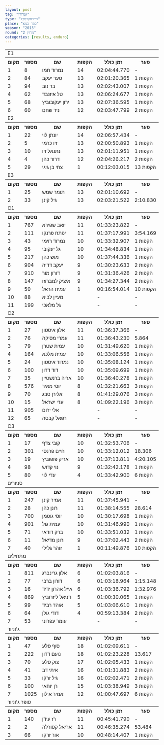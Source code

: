 ```yaml
---
layout: post
tag: "אנדורו"
type: "היירסקרמבל"
place: "כפר כמא"
season: "2015"
round: "מרוץ 2"
categories: [results, enduro]
---
```


<table class="line_color">

<tr><td colspan="99" class="title_font">  E1 </td></tr>

<tr class="rnkh_bkcolor">
    <th class="rnkh_font">מקום</th>
    <th class="rnkh_font">מספר</th>
    <th class="rnkh_font">שם</th>
    <th class="rnkh_font">הקפות</th>
    <th class="rnkh_font">זמן כולל</th>
    <th class="rnkh_font">פער</th>
</tr>

<tr class="rnk_bkcolor">
    <td class="rnk_font">1</td>
    <td class="rnk_font">8</td>
    <td class="rnk_font">נמרוד חמו</td>
    <td class="rnk_font">14</td>
    <td class="rnk_font">02:04:44.770</td>
    <td class="rnk_font">-</td>
</tr>
<tr class="rnk_bkcolor">
    <td class="rnk_font">2</td>
    <td class="rnk_font">84</td>
    <td class="rnk_font">סער יעקב</td>
    <td class="rnk_font">13</td>
    <td class="rnk_font">02:01:20.365</td>
    <td class="rnk_font">1  הקפות</td>
</tr>
<tr class="rnk_bkcolor">
    <td class="rnk_font">3</td>
    <td class="rnk_font">94</td>
    <td class="rnk_font">בר נוב</td>
    <td class="rnk_font">13</td>
    <td class="rnk_font">02:02:43.007</td>
    <td class="rnk_font">1  הקפות</td>
</tr>
<tr class="rnk_bkcolor">
    <td class="rnk_font">4</td>
    <td class="rnk_font">62</td>
    <td class="rnk_font">טל איזנבד</td>
    <td class="rnk_font">13</td>
    <td class="rnk_font">02:06:24.677</td>
    <td class="rnk_font">1  הקפות</td>
</tr>
<tr class="rnk_bkcolor">
    <td class="rnk_font">5</td>
    <td class="rnk_font">68</td>
    <td class="rnk_font">ירון יעקובוביץ</td>
    <td class="rnk_font">13</td>
    <td class="rnk_font">02:07:36.595</td>
    <td class="rnk_font">1  הקפות</td>
</tr>
<tr class="rnk_bkcolor">
    <td class="rnk_font">6</td>
    <td class="rnk_font">60</td>
    <td class="rnk_font">ניר שחם</td>
    <td class="rnk_font">12</td>
    <td class="rnk_font">02:03:47.799</td>
    <td class="rnk_font">2  הקפות</td>
</tr>


<tr><td colspan="99" class="title_font">  E2 </td></tr>

<tr class="rnkh_bkcolor">
    <th class="rnkh_font">מקום</th>
    <th class="rnkh_font">מספר</th>
    <th class="rnkh_font">שם</th>
    <th class="rnkh_font">הקפות</th>
    <th class="rnkh_font">זמן כולל</th>
    <th class="rnkh_font">פער</th>
</tr>
<tr class="rnk_bkcolor">
    <td class="rnk_font">1</td>
    <td class="rnk_font">22</td>
    <td class="rnk_font">יונתן לוי</td>
    <td class="rnk_font">14</td>
    <td class="rnk_font">02:06:57.434</td>
    <td class="rnk_font">-</td>
</tr>
<tr class="rnk_bkcolor">
    <td class="rnk_font">2</td>
    <td class="rnk_font">5</td>
    <td class="rnk_font">זיו כרמי</td>
    <td class="rnk_font">13</td>
    <td class="rnk_font">02:00:50.893</td>
    <td class="rnk_font">1  הקפות</td>
</tr>
<tr class="rnk_bkcolor">
    <td class="rnk_font">3</td>
    <td class="rnk_font">10</td>
    <td class="rnk_font">נתנאל זיו</td>
    <td class="rnk_font">13</td>
    <td class="rnk_font">02:01:11.951</td>
    <td class="rnk_font">1  הקפות</td>
</tr>
<tr class="rnk_bkcolor">
    <td class="rnk_font">4</td>
    <td class="rnk_font">4</td>
    <td class="rnk_font">דרור כהן</td>
    <td class="rnk_font">12</td>
    <td class="rnk_font">02:04:26.217</td>
    <td class="rnk_font">2  הקפות</td>
</tr>
<tr class="rnk_bkcolor">
    <td class="rnk_font">5</td>
    <td class="rnk_font">29</td>
    <td class="rnk_font">צחי בן גיגי</td>
    <td class="rnk_font">1</td>
    <td class="rnk_font">00:12:03.015</td>
    <td class="rnk_font">13  הקפות</td>
</tr>

<tr><td colspan="99" class="title_font">  E3 </td></tr>

<tr class="rnkh_bkcolor">
    <th class="rnkh_font">מקום</th>
    <th class="rnkh_font">מספר</th>
    <th class="rnkh_font">שם</th>
    <th class="rnkh_font">הקפות</th>
    <th class="rnkh_font">זמן כולל</th>
    <th class="rnkh_font">פער</th>
</tr>

<tr class="rnk_bkcolor">
    <td class="rnk_font">1</td>
    <td class="rnk_font">25</td>
    <td class="rnk_font">תומר שמש</td>
    <td class="rnk_font">13</td>
    <td class="rnk_font">02:01:10.692</td>
    <td class="rnk_font">-</td>
</tr>
<tr class="rnk_bkcolor">
    <td class="rnk_font">2</td>
    <td class="rnk_font">33</td>
    <td class="rnk_font">גיל קינן</td>
    <td class="rnk_font">13</td>
    <td class="rnk_font">02:03:21.522</td>
    <td class="rnk_font">2:10.830</td>
</tr>


<tr><td colspan="99" class="title_font">  C1 </td></tr>

<tr class="rnkh_bkcolor">
    <th class="rnkh_font">מקום</th>
    <th class="rnkh_font">מספר</th>
    <th class="rnkh_font">שם</th>
    <th class="rnkh_font">הקפות</th>
    <th class="rnkh_font">זמן כולל</th>
    <th class="rnkh_font">פער</th>
</tr>
<tr class="rnk_bkcolor">
    <td class="rnk_font">1</td>
    <td class="rnk_font">767</td>
    <td class="rnk_font">יואב שפירא</td>
    <td class="rnk_font">11</td>
    <td class="rnk_font">01:33:23.822</td>
    <td class="rnk_font">-</td>
</tr>
<tr class="rnk_bkcolor">
    <td class="rnk_font">2</td>
    <td class="rnk_font">111</td>
    <td class="rnk_font">יפתח פרנקו</td>
    <td class="rnk_font">11</td>
    <td class="rnk_font">01:37:17.991</td>
    <td class="rnk_font">3:54.169</td>
</tr>
<tr class="rnk_bkcolor">
    <td class="rnk_font">3</td>
    <td class="rnk_font">43</td>
    <td class="rnk_font">נמרוד רוימי</td>
    <td class="rnk_font">10</td>
    <td class="rnk_font">01:33:32.907</td>
    <td class="rnk_font">1  הקפות</td>
</tr>
<tr class="rnk_bkcolor">
    <td class="rnk_font">4</td>
    <td class="rnk_font">95</td>
    <td class="rnk_font">גל יעקובי</td>
    <td class="rnk_font">10</td>
    <td class="rnk_font">01:34:48.834</td>
    <td class="rnk_font">1  הקפות</td>
</tr>
<tr class="rnk_bkcolor">
    <td class="rnk_font">5</td>
    <td class="rnk_font">217</td>
    <td class="rnk_font">מוש כהן</td>
    <td class="rnk_font">10</td>
    <td class="rnk_font">01:37:44.336</td>
    <td class="rnk_font">1  הקפות</td>
</tr>
<tr class="rnk_bkcolor">
    <td class="rnk_font">6</td>
    <td class="rnk_font">904</td>
    <td class="rnk_font">יעקב דדיה</td>
    <td class="rnk_font">9</td>
    <td class="rnk_font">01:30:23.633</td>
    <td class="rnk_font">2  הקפות</td>
</tr>
<tr class="rnk_bkcolor">
    <td class="rnk_font">7</td>
    <td class="rnk_font">910</td>
    <td class="rnk_font">דורון מור</td>
    <td class="rnk_font">9</td>
    <td class="rnk_font">01:31:36.426</td>
    <td class="rnk_font">2  הקפות</td>
</tr>
<tr class="rnk_bkcolor">
    <td class="rnk_font">8</td>
    <td class="rnk_font">147</td>
    <td class="rnk_font">איציק למברוזו</td>
    <td class="rnk_font">9</td>
    <td class="rnk_font">01:34:27.344</td>
    <td class="rnk_font">2  הקפות</td>
</tr>
<tr class="rnk_bkcolor">
    <td class="rnk_font">9</td>
    <td class="rnk_font">50</td>
    <td class="rnk_font">עמית הראל</td>
    <td class="rnk_font">1</td>
    <td class="rnk_font">00:16:54.014</td>
    <td class="rnk_font">10  הקפות</td>
</tr>
<tr class="rnk_bkcolor">
    <td class="rnk_font">10</td>
    <td class="rnk_font">88</td>
    <td class="rnk_font">מעיין לביא</td>
    <td class="rnk_font"></td>
    <td class="rnk_font">-</td>
    <td class="rnk_font">-</td>
</tr>
<tr class="rnk_bkcolor">
    <td class="rnk_font">11</td>
    <td class="rnk_font">199</td>
    <td class="rnk_font">גל מלאכי</td>
    <td class="rnk_font"></td>
    <td class="rnk_font">-</td>
    <td class="rnk_font">-</td>
</tr>

<tr><td colspan="99" class="title_font">  C2 </td></tr>

<tr class="rnkh_bkcolor">
    <th class="rnkh_font">מקום</th>
    <th class="rnkh_font">מספר</th>
    <th class="rnkh_font">שם</th>
    <th class="rnkh_font">הקפות</th>
    <th class="rnkh_font">זמן כולל</th>
    <th class="rnkh_font">פער</th>
</tr>
<tr class="rnk_bkcolor">
    <td class="rnk_font">1</td>
    <td class="rnk_font">27</td>
    <td class="rnk_font">אלון איסטון</td>
    <td class="rnk_font">11</td>
    <td class="rnk_font">01:36:37.366</td>
    <td class="rnk_font">-</td>
</tr>
<tr class="rnk_bkcolor">
    <td class="rnk_font">2</td>
    <td class="rnk_font">76</td>
    <td class="rnk_font">עמרי מסיקה</td>
    <td class="rnk_font">11</td>
    <td class="rnk_font">01:36:43.230</td>
    <td class="rnk_font">5.864</td>
</tr>
<tr class="rnk_bkcolor">
    <td class="rnk_font">3</td>
    <td class="rnk_font">79</td>
    <td class="rnk_font">עמית שטרן</td>
    <td class="rnk_font">10</td>
    <td class="rnk_font">01:31:49.620</td>
    <td class="rnk_font">1  הקפות</td>
</tr>
<tr class="rnk_bkcolor">
    <td class="rnk_font">4</td>
    <td class="rnk_font">164</td>
    <td class="rnk_font">עמית מלכא</td>
    <td class="rnk_font">10</td>
    <td class="rnk_font">01:33:06.556</td>
    <td class="rnk_font">1  הקפות</td>
</tr>
<tr class="rnk_bkcolor">
    <td class="rnk_font">5</td>
    <td class="rnk_font">24</td>
    <td class="rnk_font">נמרוד איסטון</td>
    <td class="rnk_font">10</td>
    <td class="rnk_font">01:35:08.124</td>
    <td class="rnk_font">1  הקפות</td>
</tr>
<tr class="rnk_bkcolor">
    <td class="rnk_font">6</td>
    <td class="rnk_font">100</td>
    <td class="rnk_font">דוד דדון</td>
    <td class="rnk_font">10</td>
    <td class="rnk_font">01:35:09.699</td>
    <td class="rnk_font">1  הקפות</td>
</tr>
<tr class="rnk_bkcolor">
    <td class="rnk_font">7</td>
    <td class="rnk_font">35</td>
    <td class="rnk_font">אריה ברנשטיין</td>
    <td class="rnk_font">10</td>
    <td class="rnk_font">01:36:40.278</td>
    <td class="rnk_font">1  הקפות</td>
</tr>

<tr class="rnk_bkcolor">
    <td class="rnk_font">8</td>
    <td class="rnk_font">576</td>
    <td class="rnk_font">יוסי מאיר</td>
    <td class="rnk_font">8</td>
    <td class="rnk_font">01:32:21.663</td>
    <td class="rnk_font">3  הקפות</td>
</tr>
<tr class="rnk_bkcolor">
    <td class="rnk_font">9</td>
    <td class="rnk_font">70</td>
    <td class="rnk_font">אלירן סבג</td>
    <td class="rnk_font">8</td>
    <td class="rnk_font">01:41:29.076</td>
    <td class="rnk_font">3  הקפות</td>
</tr>
<tr class="rnk_bkcolor">
    <td class="rnk_font">10</td>
    <td class="rnk_font">15</td>
    <td class="rnk_font">עדי ישראל</td>
    <td class="rnk_font">8</td>
    <td class="rnk_font">01:09:22.196</td>
    <td class="rnk_font">3  הקפות</td>
</tr>
<tr class="rnk_bkcolor">
    <td class="rnk_font">11</td>
    <td class="rnk_font">905</td>
    <td class="rnk_font">אלי ירום</td>
    <td class="rnk_font"></td>
    <td class="rnk_font">-</td>
    <td class="rnk_font">-</td>
</tr>
<tr class="rnk_bkcolor">
    <td class="rnk_font">12</td>
    <td class="rnk_font">65</td>
    <td class="rnk_font">רפאל קבסה</td>
    <td class="rnk_font"></td>
    <td class="rnk_font">-</td>
    <td class="rnk_font">-</td>
</tr>


<tr><td colspan="99" class="title_font">  C3 </td></tr>

<tr class="rnkh_bkcolor">
    <th class="rnkh_font">מקום</th>
    <th class="rnkh_font">מספר</th>
    <th class="rnkh_font">שם</th>
    <th class="rnkh_font">הקפות</th>
    <th class="rnkh_font">זמן כולל</th>
    <th class="rnkh_font">פער</th>
</tr>
<tr class="rnk_bkcolor">
    <td class="rnk_font">1</td>
    <td class="rnk_font">17</td>
    <td class="rnk_font">קובי צדף</td>
    <td class="rnk_font">10</td>
    <td class="rnk_font">01:32:53.706</td>
    <td class="rnk_font">-</td>
</tr>
<tr class="rnk_bkcolor">
    <td class="rnk_font">2</td>
    <td class="rnk_font">301</td>
    <td class="rnk_font">חיים פרנסי</td>
    <td class="rnk_font">10</td>
    <td class="rnk_font">01:33:12.012</td>
    <td class="rnk_font">18.306</td>
</tr>
<tr class="rnk_bkcolor">
    <td class="rnk_font">3</td>
    <td class="rnk_font">19</td>
    <td class="rnk_font">אריק פופוביץ</td>
    <td class="rnk_font">10</td>
    <td class="rnk_font">01:37:13.811</td>
    <td class="rnk_font">4:20.105</td>
</tr>
<tr class="rnk_bkcolor">
    <td class="rnk_font">4</td>
    <td class="rnk_font">98</td>
    <td class="rnk_font">נוי קדוש</td>
    <td class="rnk_font">9</td>
    <td class="rnk_font">01:32:42.178</td>
    <td class="rnk_font">1  הקפות</td>
</tr>
<tr class="rnk_bkcolor">
    <td class="rnk_font">5</td>
    <td class="rnk_font">80</td>
    <td class="rnk_font">עדי לוי</td>
    <td class="rnk_font">4</td>
    <td class="rnk_font">01:33:42.900</td>
    <td class="rnk_font">6  הקפות</td>
</tr>

<tr><td colspan="99" class="title_font">  סניורים </td></tr>

<tr class="rnkh_bkcolor">
    <th class="rnkh_font">מקום</th>
    <th class="rnkh_font">מספר</th>
    <th class="rnkh_font">שם</th>
    <th class="rnkh_font">הקפות</th>
    <th class="rnkh_font">זמן כולל</th>
    <th class="rnkh_font">פער</th>
</tr>
<tr class="rnk_bkcolor">
    <td class="rnk_font">1</td>
    <td class="rnk_font">247</td>
    <td class="rnk_font">אמיר קינן</td>
    <td class="rnk_font">11</td>
    <td class="rnk_font">01:37:45.941</td>
    <td class="rnk_font">-</td>
</tr>
<tr class="rnk_bkcolor">
    <td class="rnk_font">2</td>
    <td class="rnk_font">28</td>
    <td class="rnk_font">רונן כהן</td>
    <td class="rnk_font">11</td>
    <td class="rnk_font">01:38:14.555</td>
    <td class="rnk_font">28.614</td>
</tr>
<tr class="rnk_bkcolor">
    <td class="rnk_font">3</td>
    <td class="rnk_font">700</td>
    <td class="rnk_font">יוסי גוטמן</td>
    <td class="rnk_font">10</td>
    <td class="rnk_font">01:30:17.698</td>
    <td class="rnk_font">1  הקפות</td>
</tr>
<tr class="rnk_bkcolor">
    <td class="rnk_font">4</td>
    <td class="rnk_font">901</td>
    <td class="rnk_font">עמית גול</td>
    <td class="rnk_font">10</td>
    <td class="rnk_font">01:31:46.990</td>
    <td class="rnk_font">1  הקפות</td>
</tr>
<tr class="rnk_bkcolor">
    <td class="rnk_font">5</td>
    <td class="rnk_font">71</td>
    <td class="rnk_font">ברק דודאי</td>
    <td class="rnk_font">10</td>
    <td class="rnk_font">01:33:51.032</td>
    <td class="rnk_font">1  הקפות</td>
</tr>
<tr class="rnk_bkcolor">
    <td class="rnk_font">6</td>
    <td class="rnk_font">11</td>
    <td class="rnk_font">רונן מדיאל</td>
    <td class="rnk_font">9</td>
    <td class="rnk_font">01:37:02.443</td>
    <td class="rnk_font">2  הקפות</td>
</tr>
<tr class="rnk_bkcolor">
    <td class="rnk_font">7</td>
    <td class="rnk_font">40</td>
    <td class="rnk_font">זוהר גלילי</td>
    <td class="rnk_font">1</td>
    <td class="rnk_font">00:11:49.876</td>
    <td class="rnk_font">10  הקפות</td>
</tr>


<tr><td colspan="99" class="title_font">  מתחילים </td></tr>

<tr class="rnkh_bkcolor">
    <th class="rnkh_font">מקום</th>
    <th class="rnkh_font">מספר</th>
    <th class="rnkh_font">שם</th>
    <th class="rnkh_font">הקפות</th>
    <th class="rnkh_font">זמן כולל</th>
    <th class="rnkh_font">פער</th>
</tr>

<tr class="rnk_bkcolor">
    <td class="rnk_font">1</td>
    <td class="rnk_font">811</td>
    <td class="rnk_font">אלון גרינברג</td>
    <td class="rnk_font">6</td>
    <td class="rnk_font">01:02:03.816</td>
    <td class="rnk_font">-</td>
</tr>

<tr class="rnk_bkcolor">
    <td class="rnk_font">2</td>
    <td class="rnk_font">77</td>
    <td class="rnk_font">דורון ברבי</td>
    <td class="rnk_font">6</td>
    <td class="rnk_font">01:03:18.964</td>
    <td class="rnk_font">1:15.148</td>
</tr>
<tr class="rnk_bkcolor">
    <td class="rnk_font">3</td>
    <td class="rnk_font">16</td>
    <td class="rnk_font">אייל אהרון ידיד</td>
    <td class="rnk_font">6</td>
    <td class="rnk_font">01:03:36.792</td>
    <td class="rnk_font">1:32.976</td>
</tr>
<tr class="rnk_bkcolor">
    <td class="rnk_font">4</td>
    <td class="rnk_font">869</td>
    <td class="rnk_font">דניאל ליזרוביץ</td>
    <td class="rnk_font">5</td>
    <td class="rnk_font">01:00:30.065</td>
    <td class="rnk_font">1  הקפות</td>
</tr>
<tr class="rnk_bkcolor">
    <td class="rnk_font">5</td>
    <td class="rnk_font">99</td>
    <td class="rnk_font">אוהד רביד</td>
    <td class="rnk_font">5</td>
    <td class="rnk_font">01:03:06.610</td>
    <td class="rnk_font">1  הקפות</td>
</tr>
<tr class="rnk_bkcolor">
    <td class="rnk_font">6</td>
    <td class="rnk_font">64</td>
    <td class="rnk_font">דודי גולן</td>
    <td class="rnk_font">4</td>
    <td class="rnk_font">00:59:13.384</td>
    <td class="rnk_font">2  הקפות</td>
</tr>
<tr class="rnk_bkcolor">
    <td class="rnk_font">7</td>
    <td class="rnk_font">53</td>
    <td class="rnk_font">עומר עפרוני</td>
    <td class="rnk_font"></td>
    <td class="rnk_font">-</td>
    <td class="rnk_font">-</td>
</tr>

<tr><td colspan="99" class="title_font">  ג'וניור </td></tr>

<tr class="rnkh_bkcolor">
    <th class="rnkh_font">מקום</th>
    <th class="rnkh_font">מספר</th>
    <th class="rnkh_font">שם</th>
    <th class="rnkh_font">הקפות</th>
    <th class="rnkh_font">זמן כולל</th>
    <th class="rnkh_font">פער</th>
</tr>
<tr class="rnk_bkcolor">
    <td class="rnk_font">1</td>
    <td class="rnk_font">47</td>
    <td class="rnk_font">סוף סלע</td>
    <td class="rnk_font">18</td>
    <td class="rnk_font">01:02:09.611</td>
    <td class="rnk_font">-</td>
</tr>
<tr class="rnk_bkcolor">
    <td class="rnk_font">2</td>
    <td class="rnk_font">222</td>
    <td class="rnk_font">נועם דדון</td>
    <td class="rnk_font">18</td>
    <td class="rnk_font">01:02:23.228</td>
    <td class="rnk_font">13.617</td>
</tr>
<tr class="rnk_bkcolor">
    <td class="rnk_font">3</td>
    <td class="rnk_font">70</td>
    <td class="rnk_font">צוק סלע</td>
    <td class="rnk_font">17</td>
    <td class="rnk_font">01:02:05.433</td>
    <td class="rnk_font">1  הקפות</td>
</tr>
<tr class="rnk_bkcolor">
    <td class="rnk_font">4</td>
    <td class="rnk_font">41</td>
    <td class="rnk_font">איתי דב</td>
    <td class="rnk_font">16</td>
    <td class="rnk_font">01:01:31.883</td>
    <td class="rnk_font">2  הקפות</td>
</tr>
<tr class="rnk_bkcolor">
    <td class="rnk_font">5</td>
    <td class="rnk_font">33</td>
    <td class="rnk_font">גיל זרקו</td>
    <td class="rnk_font">16</td>
    <td class="rnk_font">01:02:02.471</td>
    <td class="rnk_font">2  הקפות</td>
</tr>
<tr class="rnk_bkcolor">
    <td class="rnk_font">6</td>
    <td class="rnk_font">100</td>
    <td class="rnk_font">רן יוחאי</td>
    <td class="rnk_font">15</td>
    <td class="rnk_font">01:03:38.949</td>
    <td class="rnk_font">3  הקפות</td>
</tr>
<tr class="rnk_bkcolor">
    <td class="rnk_font">7</td>
    <td class="rnk_font">1025</td>
    <td class="rnk_font">אמיר אילון</td>
    <td class="rnk_font">12</td>
    <td class="rnk_font">01:00:47.697</td>
    <td class="rnk_font">6  הקפות</td>
</tr>

<tr><td colspan="99" class="title_font">  סופר ג'וניור </td></tr>

<tr class="rnkh_bkcolor">
    <th class="rnkh_font">מקום</th>
    <th class="rnkh_font">מספר</th>
    <th class="rnkh_font">שם</th>
    <th class="rnkh_font">הקפות</th>
    <th class="rnkh_font">זמן כולל</th>
    <th class="rnkh_font">פער</th>
</tr>
<tr class="rnk_bkcolor">
    <td class="rnk_font">1</td>
    <td class="rnk_font">140</td>
    <td class="rnk_font">רז עידן</td>
    <td class="rnk_font">11</td>
    <td class="rnk_font">00:45:41.790</td>
    <td class="rnk_font">-</td>
</tr>
<tr class="rnk_bkcolor">
    <td class="rnk_font">2</td>
    <td class="rnk_font">2</td>
    <td class="rnk_font">אריאל קסורלה</td>
    <td class="rnk_font">11</td>
    <td class="rnk_font">00:46:35.274</td>
    <td class="rnk_font">53.484</td>
</tr>
<tr class="rnk_bkcolor">
    <td class="rnk_font">3</td>
    <td class="rnk_font">66</td>
    <td class="rnk_font">אור זרקו</td>
    <td class="rnk_font">10</td>
    <td class="rnk_font">00:48:14.407</td>
    <td class="rnk_font">1  הקפות</td>
</tr>

</table>
